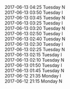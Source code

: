 2017-06-13 04:25 Tuesday  N  
2017-06-13 03:50 Tuesday  I  
2017-06-13 03:45 Tuesday  N  
2017-06-13 03:25 Tuesday  I  
2017-06-13 03:20 Tuesday  N  
2017-06-13 02:50 Tuesday  I  
2017-06-13 02:40 Tuesday  N  
2017-06-13 02:30 Tuesday  I  
2017-06-13 02:25 Tuesday  N  
2017-06-13 02:15 Tuesday  I  
2017-06-13 02:10 Tuesday  N  
2017-06-13 01:50 Tuesday  I  
2017-06-13 01:45 Tuesday  N  
2017-06-12 21:35 Monday  I  
2017-06-12 21:15 Monday  N  
